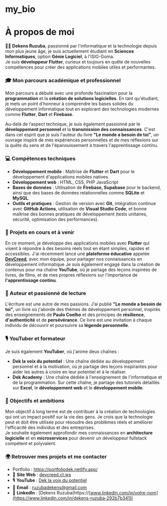# my_bio
# À propos de moi

👨‍💻 **Dekens Ruzuba**, passionné par l'informatique et la technologie depuis mon plus jeune âge, je suis actuellement étudiant en **Sciences Informatiques**, option **Génie Logiciel**, à l'ISIG-Goma.  
Je suis **développeur Flutter**, curieux et toujours en quête de nouvelles compétences pour créer des applications mobiles utiles et performantes.

### 🎓 Mon parcours académique et professionnel
Mon parcours a débuté avec une profonde fascination pour la **programmation** et la **création de solutions logicielles**. En tant qu'étudiant, je mets un point d'honneur à comprendre les bases solides du développement informatique tout en explorant des technologies modernes comme **Flutter**, **Dart** et **Firebase**.

Au-delà de l’aspect technique, je suis également passionné par le **développement personnel** et la **transmission des connaissances**. C'est dans cet esprit que je suis l'auteur du livre **"Le monde a besoin de toi"**, un ouvrage inspiré de mes expériences personnelles et de mes réflexions sur la quête du sens et de l'épanouissement à travers l'apprentissage continu.

### 💻 Compétences techniques

- **Développement mobile** : Maîtrise de **Flutter** et **Dart** pour le développement d'applications mobiles natives.
- **Développement web** : HTML, CSS, PHP JavaScript 
- **Bases de données** : Utilisation de **Firebase, Supabase** pour le backend, ainsi que des bases de données relationnelles comme **SQLite** et **MySQL**.
- **Outils et pratiques** : Gestion de version avec **Git**, intégration continue avec **GitHub Actions**, utilisation de **Visual Studio Code**, et bonne maîtrise des bonnes pratiques de développement (tests unitaires, sécurité, optimisation des performances).

### 🌱 Projets en cours et à venir

En ce moment, je développe des applications mobiles avec **Flutter** qui visent à répondre à des besoins réels tout en étant simples, rapides et accessibles. J'ai récemment lancé une **plateforme éducative** appelée [**DevCreed**](http://devcreed.ct.ws), avec mon équipe, pour partager nos connaissances en développement informatique
Je suis également engagé dans la création de contenus pour ma chaîne **YouTube**, où je partage des leçons inspirées de livres, de films, et de mes propres réflexions sur l'importance de **l'apprentissage continu**.

### 📘 Auteur et passionné de lecture

L'écriture est une autre de mes passions. J’ai publié **"Le monde a besoin de toi"**, un livre où j'aborde des thèmes de développement personnel, inspirés des enseignements de **Paulo Coelho** et des principes de **résilience**, **d'authenticité** et de **persévérance**. Ce livre est une invitation à chaque individu de découvrir et poursuivre sa **légende personnelle**.

### 🎙️ YouTuber et formateur

Je suis également **YouTuber**, où j'anime deux chaînes :
- **Dek la voix du potentiel** : Une chaîne dédiée au développement personnel et à la motivation, où je partage des leçons inspirantes pour aider les autres à croire en leur potentiel et à le réaliser.
- **Dek Academy** : Une chaîne dédiée à l'enseignement de l'informatique et de la programmation. Sur cette chaîne, je partage des tutoriels détaillés sur **Excel**, le **développement web** et le **développement mobile**.

### 🚀 Objectifs et ambitions

Mon objectif à long terme est de contribuer à la création de technologies qui ont un impact positif sur la vie des gens. Je crois que la technologie peut et doit être utilisée pour résoudre des problèmes réels et améliorer l'efficacité des individus et des entreprises.  
Je souhaite également approfondir mes connaissances en **architecture logicielle** et en **microservices** pour devenir un développeur fullstack compétent et polyvalent.

### 🌍 Retrouver mes projets et me contacter
 - Portfolio : https://portfoliodek.netlify.app/
- 📍 **Site Web** : [devcreed.ct.ws](http://devcreed.ct.ws)
- 🎙️ **YouTube** : [Dek la voix du potentiel]([https://youtube.com](https://www.youtube.com/@dekensr))
- 📧 **Email** : [ruzubadekens@gmail.com](mailto:votre-ruzubadekens@gmail.com)
- 💼 **LinkedIn** : [Dekens Ruzuba(https://[www.linkedin.com/in/votre-nom](https://www.linkedin.com/in/dekens-ruzuba-292b7b341))
